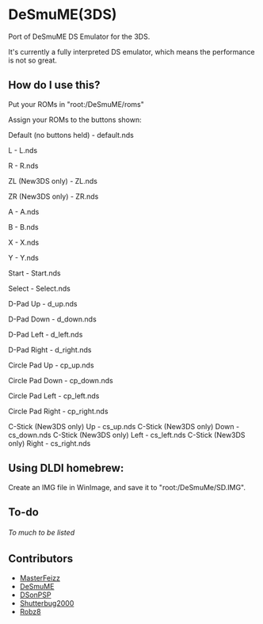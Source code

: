DeSmuME(3DS)
=======

Port of DeSmuME DS Emulator for the 3DS.

It's currently a fully interpreted DS emulator, which means the performance is not so great.

How do I use this?
------------------------
Put your ROMs in "root:/DeSmuME/roms"

Assign your ROMs to the buttons shown:

Default (no buttons held) - default.nds

L - L.nds

R - R.nds

ZL (New3DS only) - ZL.nds

ZR (New3DS only) - ZR.nds

A - A.nds

B - B.nds

X - X.nds

Y - Y.nds

Start - Start.nds

Select - Select.nds

D-Pad Up - d_up.nds

D-Pad Down - d_down.nds

D-Pad Left - d_left.nds

D-Pad Right - d_right.nds

Circle Pad Up - cp_up.nds

Circle Pad Down - cp_down.nds

Circle Pad Left - cp_left.nds

Circle Pad Right - cp_right.nds

C-Stick (New3DS only) Up - cs_up.nds
C-Stick (New3DS only) Down - cs_down.nds
C-Stick (New3DS only) Left - cs_left.nds
C-Stick (New3DS only) Right - cs_right.nds


Using DLDI homebrew:
------------------------
Create an IMG file in WinImage, and save it to "root:/DeSmuMe/SD.IMG".

To-do
------------------------
###### To much to be listed

Contributors
------------------------

* [MasterFeizz](http://twitter.com/masterfeizz)
* [DeSmuME](http://desmume.org/)
* [DSonPSP](http://sourceforge.net/projects/donpsp/)
* [Shutterbug2000](http://github.com/shutterbug2000)
* [Robz8](http://github.com/Robz8)
